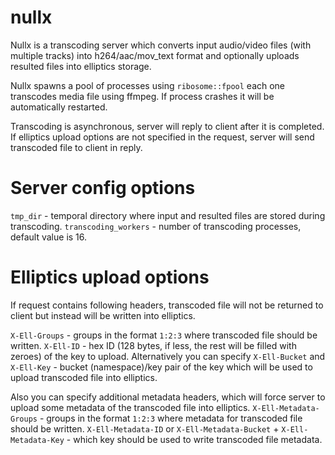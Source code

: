 # nullx
Nullx is a transcoding server which converts input audio/video files (with multiple tracks) into h264/aac/mov_text format
and optionally uploads resulted files into elliptics storage.

Nullx spawns a pool of processes using `ribosome::fpool` each one transcodes media file using ffmpeg.
If process crashes it will be automatically restarted.

Transcoding is asynchronous, server will reply to client after it is completed.
If elliptics upload options are not specified in the request, server will send transcoded file to client in reply.

# Server config options
`tmp_dir` - temporal directory where input and resulted files are stored during transcoding.
`transcoding_workers` - number of transcoding processes, default value is 16.

# Elliptics upload options
If request contains following headers, transcoded file will not be returned to client but instead will be written into elliptics.

`X-Ell-Groups` - groups in the format `1:2:3` where transcoded file should be written.
`X-Ell-ID` - hex ID (128 bytes, if less, the rest will be filled with zeroes) of the key to upload.
Alternatively you can specify `X-Ell-Bucket` and `X-Ell-Key` - bucket (namespace)/key pair of the key which will be used to upload
transcoded file into elliptics.

Also you can specify additional metadata headers, which will force server to upload some metadata of the transcoded file into elliptics.
`X-Ell-Metadata-Groups` - groups in the format `1:2:3` where metadata for transcoded file should be written.
`X-Ell-Metadata-ID` or `X-Ell-Metadata-Bucket` + `X-Ell-Metadata-Key` - which key should be used to write transcoded file metadata.
